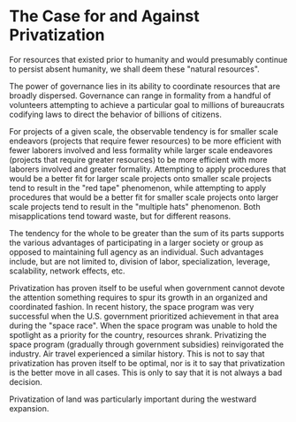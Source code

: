 # The Case for and Against Privatization

For resources that existed prior to humanity and would presumably continue to persist absent humanity, we shall deem these "natural resources".

The power of governance lies in its ability to coordinate resources that are broadly dispersed.  Governance can range in formality from a handful of volunteers attempting to achieve a particular goal to millions of bureaucrats codifying laws to direct the behavior of billions of citizens.

For projects of a given scale, the observable tendency is for smaller scale endeavors (projects that require fewer resources) to be more efficient with fewer laborers involved and less formality while larger scale endeavores (projects that require greater resources) to be more efficient with more laborers involved and greater formality.  Attempting to apply procedures that would be a better fit for larger scale projects onto smaller scale projects tend to result in the "red tape" phenomenon, while attempting to apply procedures that would be a better fit for smaller scale projects onto larger scale projects tend to result in the "multiple hats" phenomenon.  Both misapplications tend toward waste, but for different reasons.

The tendency for the whole to be greater than the sum of its parts supports the various advantages of participating in a larger society or group as opposed to maintaining full agency as an individual.  Such advantages include, but are not limited to, division of labor, specialization, leverage, scalability, network effects, etc.

Privatization has proven itself to be useful when government cannot devote the attention something requires to spur its growth in an organized and coordinated fashion.  In recent history, the space program was very successful when the U.S. government prioritized achievement in that area during the "space race".  When the space program was unable to hold the spotlight as a priority for the country, resources shrank.  Privatizing the space program (gradually through government subsidies) reinvigorated the industry.  Air travel experienced a similar history.  This is not to say that privatization has proven itself to be optimal, nor is it to say that privatization is the better move in all cases.  This is only to say that it is not always a bad decision.

Privatization of land was particularly important during the westward expansion.

